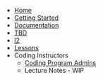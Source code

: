 * [Home](README.md)  
* [Getting Started](other/Getting-Started.md)  
* [Documentation](docsu/README.md)  
* [TBD](other/tbd.md)  
* [l2](l2/l2.md)  
* [Lessons](other/Home.md)
* Coding Instructors
  * [Coding Program Admins](docsu/coding_program_admins.md)
  * Lecture Notes - WIP